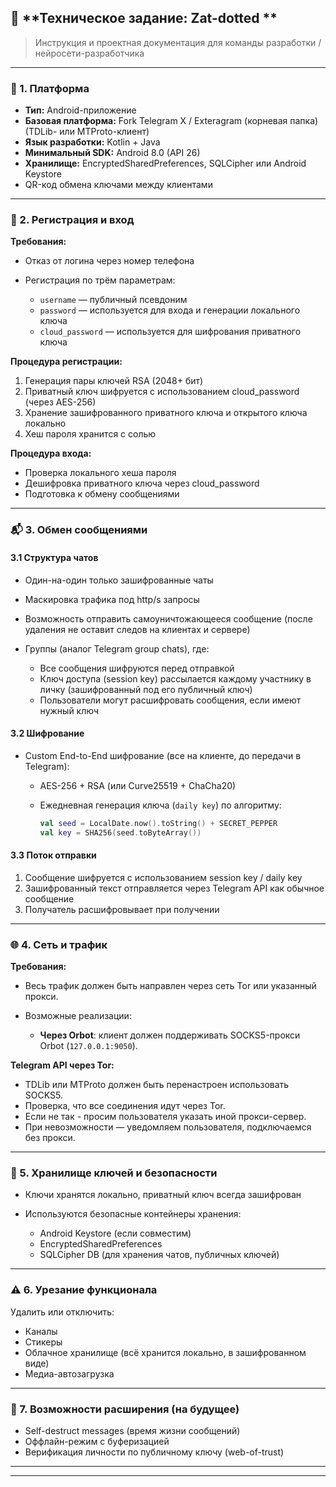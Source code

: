 ## 📘 **Техническое задание: Zat-dotted **

> Инструкция и проектная документация для команды разработки / нейросети-разработчика

---

### 📱 1. Платформа

* **Тип:** Android-приложение
* **Базовая платформа:** Fork Telegram X / Exteragram (корневая папка) (TDLib- или MTProto-клиент)
* **Язык разработки:** Kotlin + Java
* **Минимальный SDK:** Android 8.0 (API 26)
* **Хранилище:** EncryptedSharedPreferences, SQLCipher или Android Keystore
* QR-код обмена ключами между клиентами

---

### 🔐 2. Регистрация и вход

**Требования:**

* Отказ от логина через номер телефона
* Регистрация по трём параметрам:

  * `username` — публичный псевдоним
  * `password` — используется для входа и генерации локального ключа
  * `cloud_password` — используется для шифрования приватного ключа

**Процедура регистрации:**

1. Генерация пары ключей RSA (2048+ бит)
2. Приватный ключ шифруется с использованием cloud\_password (через AES-256)
3. Хранение зашифрованного приватного ключа и открытого ключа локально
4. Хеш пароля хранится с солью

**Процедура входа:**

* Проверка локального хеша пароля
* Дешифровка приватного ключа через cloud\_password
* Подготовка к обмену сообщениями


---

### 📬 3. Обмен сообщениями

#### 3.1 Структура чатов

* Один-на-один только зашифрованные чаты
* Маскировка трафика под http/s запросы
* Возможность отправить самоуничтожающееся сообщение (после удаления не оставит следов на клиентах и сервере)
* Группы (аналог Telegram group chats), где:

  * Все сообщения шифруются перед отправкой
  * Ключ доступа (session key) рассылается каждому участнику в личку (зашифрованный под его публичный ключ)
  * Пользователи могут расшифровать сообщения, если имеют нужный ключ

#### 3.2 Шифрование

* Custom End-to-End шифрование (все на клиенте, до передачи в Telegram):

  * AES-256 + RSA (или Curve25519 + ChaCha20)
  * Ежедневная генерация ключа (`daily key`) по алгоритму:

    ```kotlin
    val seed = LocalDate.now().toString() + SECRET_PEPPER
    val key = SHA256(seed.toByteArray())
    ```

#### 3.3 Поток отправки

1. Сообщение шифруется с использованием session key / daily key
2. Зашифрованный текст отправляется через Telegram API как обычное сообщение
3. Получатель расшифровывает при получении

---

### 🌐 4. Сеть и трафик

**Требования:**

* Весь трафик должен быть направлен через сеть Tor или указанный прокси.

* Возможные реализации:

  * **Через Orbot**: клиент должен поддерживать SOCKS5-прокси Orbot (`127.0.0.1:9050`).

**Telegram API через Tor:**

* TDLib или MTProto должен быть перенастроен использовать SOCKS5.
* Проверка, что все соединения идут через Tor.
* Если не так - просим пользователя указать иной прокси-сервер.
* При невозможности — уведомляем пользователя, подключаемся без прокси.

---

### 🧰 5. Хранилище ключей и безопасности

* Ключи хранятся локально, приватный ключ всегда зашифрован
* Используются безопасные контейнеры хранения:

  * Android Keystore (если совместим)
  * EncryptedSharedPreferences
  * SQLCipher DB (для хранения чатов, публичных ключей)

---

### ⚠️ 6. Урезание функционала

Удалить или отключить:

* Каналы
* Стикеры
* Облачное хранилище (всё хранится локально, в зашифрованном виде)
* Медиа-автозагрузка

---

### 🧪 7. Возможности расширения (на будущее)

* Self-destruct messages (время жизни сообщений)
* Оффлайн-режим с буферизацией
* Верификация личности по публичному ключу (web-of-trust)

---

---